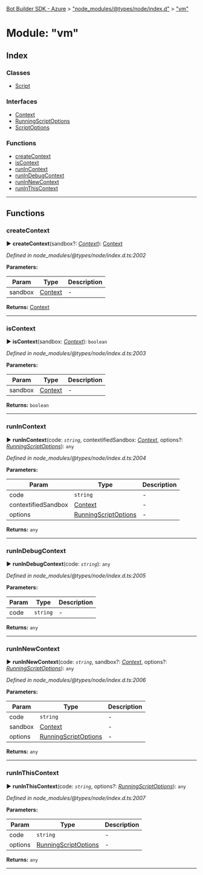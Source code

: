 [Bot Builder SDK - Azure](../README.md) > ["node_modules/@types/node/index.d"](../modules/_node_modules__types_node_index_d_.md) > ["vm"](../modules/_node_modules__types_node_index_d_._vm_.md)



# Module: "vm"

## Index

### Classes

* [Script](../classes/_node_modules__types_node_index_d_._vm_.script.md)


### Interfaces

* [Context](../interfaces/_node_modules__types_node_index_d_._vm_.context.md)
* [RunningScriptOptions](../interfaces/_node_modules__types_node_index_d_._vm_.runningscriptoptions.md)
* [ScriptOptions](../interfaces/_node_modules__types_node_index_d_._vm_.scriptoptions.md)


### Functions

* [createContext](_node_modules__types_node_index_d_._vm_.md#createcontext)
* [isContext](_node_modules__types_node_index_d_._vm_.md#iscontext)
* [runInContext](_node_modules__types_node_index_d_._vm_.md#runincontext)
* [runInDebugContext](_node_modules__types_node_index_d_._vm_.md#runindebugcontext)
* [runInNewContext](_node_modules__types_node_index_d_._vm_.md#runinnewcontext)
* [runInThisContext](_node_modules__types_node_index_d_._vm_.md#runinthiscontext)



---
## Functions
<a id="createcontext"></a>

###  createContext

► **createContext**(sandbox?: *[Context](../interfaces/_node_modules__types_node_index_d_._vm_.context.md)*): [Context](../interfaces/_node_modules__types_node_index_d_._vm_.context.md)



*Defined in node_modules/@types/node/index.d.ts:2002*



**Parameters:**

| Param | Type | Description |
| ------ | ------ | ------ |
| sandbox | [Context](../interfaces/_node_modules__types_node_index_d_._vm_.context.md)   |  - |





**Returns:** [Context](../interfaces/_node_modules__types_node_index_d_._vm_.context.md)





___

<a id="iscontext"></a>

###  isContext

► **isContext**(sandbox: *[Context](../interfaces/_node_modules__types_node_index_d_._vm_.context.md)*): `boolean`



*Defined in node_modules/@types/node/index.d.ts:2003*



**Parameters:**

| Param | Type | Description |
| ------ | ------ | ------ |
| sandbox | [Context](../interfaces/_node_modules__types_node_index_d_._vm_.context.md)   |  - |





**Returns:** `boolean`





___

<a id="runincontext"></a>

###  runInContext

► **runInContext**(code: *`string`*, contextifiedSandbox: *[Context](../interfaces/_node_modules__types_node_index_d_._vm_.context.md)*, options?: *[RunningScriptOptions](../interfaces/_node_modules__types_node_index_d_._vm_.runningscriptoptions.md)*): `any`



*Defined in node_modules/@types/node/index.d.ts:2004*



**Parameters:**

| Param | Type | Description |
| ------ | ------ | ------ |
| code | `string`   |  - |
| contextifiedSandbox | [Context](../interfaces/_node_modules__types_node_index_d_._vm_.context.md)   |  - |
| options | [RunningScriptOptions](../interfaces/_node_modules__types_node_index_d_._vm_.runningscriptoptions.md)   |  - |





**Returns:** `any`





___

<a id="runindebugcontext"></a>

###  runInDebugContext

► **runInDebugContext**(code: *`string`*): `any`



*Defined in node_modules/@types/node/index.d.ts:2005*



**Parameters:**

| Param | Type | Description |
| ------ | ------ | ------ |
| code | `string`   |  - |





**Returns:** `any`





___

<a id="runinnewcontext"></a>

###  runInNewContext

► **runInNewContext**(code: *`string`*, sandbox?: *[Context](../interfaces/_node_modules__types_node_index_d_._vm_.context.md)*, options?: *[RunningScriptOptions](../interfaces/_node_modules__types_node_index_d_._vm_.runningscriptoptions.md)*): `any`



*Defined in node_modules/@types/node/index.d.ts:2006*



**Parameters:**

| Param | Type | Description |
| ------ | ------ | ------ |
| code | `string`   |  - |
| sandbox | [Context](../interfaces/_node_modules__types_node_index_d_._vm_.context.md)   |  - |
| options | [RunningScriptOptions](../interfaces/_node_modules__types_node_index_d_._vm_.runningscriptoptions.md)   |  - |





**Returns:** `any`





___

<a id="runinthiscontext"></a>

###  runInThisContext

► **runInThisContext**(code: *`string`*, options?: *[RunningScriptOptions](../interfaces/_node_modules__types_node_index_d_._vm_.runningscriptoptions.md)*): `any`



*Defined in node_modules/@types/node/index.d.ts:2007*



**Parameters:**

| Param | Type | Description |
| ------ | ------ | ------ |
| code | `string`   |  - |
| options | [RunningScriptOptions](../interfaces/_node_modules__types_node_index_d_._vm_.runningscriptoptions.md)   |  - |





**Returns:** `any`





___


